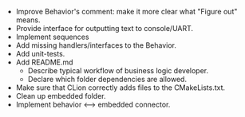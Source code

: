 * Improve Behavior's comment: make it more clear what "Figure out" means.
* Provide interface for outputting text to console/UART.
* Implement sequences
* Add missing handlers/interfaces to the Behavior. 
* Add unit-tests.
* Add README.md
  * Describe typical workflow of business logic developer.
  * Declare which folder dependencies are allowed.
* Make sure that CLion correctly adds files to the CMakeLists.txt.
* Clean up embedded folder.
* Implement behavior <--> embedded connector.
